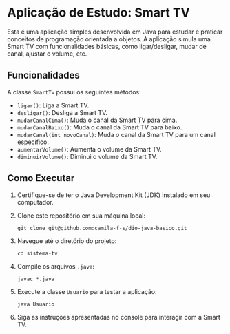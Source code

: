 # Aplicação de Estudo: Smart TV

Esta é uma aplicação simples desenvolvida em Java para estudar e praticar conceitos de programação orientada a objetos. A aplicação simula uma Smart TV com funcionalidades básicas, como ligar/desligar, mudar de canal, ajustar o volume, etc.

## Funcionalidades

A classe `SmartTv` possui os seguintes métodos:

- `ligar()`: Liga a Smart TV.
- `desligar()`: Desliga a Smart TV.
- `mudarCanalCima()`: Muda o canal da Smart TV para cima.
- `mudarCanalBaixo()`: Muda o canal da Smart TV para baixo.
- `mudarCanal(int novoCanal)`: Muda o canal da Smart TV para um canal específico.
- `aumentarVolume()`: Aumenta o volume da Smart TV.
- `diminuirVolume()`: Diminui o volume da Smart TV.

## Como Executar

1. Certifique-se de ter o Java Development Kit (JDK) instalado em seu computador.
2. Clone este repositório em sua máquina local:

   ```
   git clone git@github.com:camila-f-s/dio-java-basico.git
   ```

3. Navegue até o diretório do projeto:

   ```
   cd sistema-tv
   ```

4. Compile os arquivos `.java`:

   ```
   javac *.java
   ```

5. Execute a classe `Usuario` para testar a aplicação:

   ```
   java Usuario
   ```

6. Siga as instruções apresentadas no console para interagir com a Smart TV.
